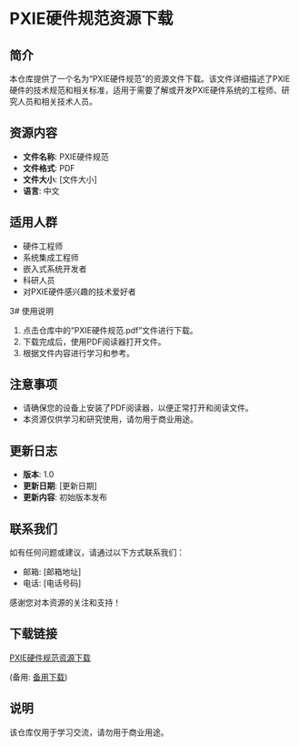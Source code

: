 # PXIE硬件规范资源下载

## 简介

本仓库提供了一个名为“PXIE硬件规范”的资源文件下载。该文件详细描述了PXIE硬件的技术规范和相关标准，适用于需要了解或开发PXIE硬件系统的工程师、研究人员和相关技术人员。

## 资源内容

- **文件名称**: PXIE硬件规范
- **文件格式**: PDF
- **文件大小**: [文件大小]
- **语言**: 中文

## 适用人群

- 硬件工程师
- 系统集成工程师
- 嵌入式系统开发者
- 科研人员
- 对PXIE硬件感兴趣的技术爱好者

3# 使用说明

1. 点击仓库中的“PXIE硬件规范.pdf”文件进行下载。
2. 下载完成后，使用PDF阅读器打开文件。
3. 根据文件内容进行学习和参考。

## 注意事项

- 请确保您的设备上安装了PDF阅读器，以便正常打开和阅读文件。
- 本资源仅供学习和研究使用，请勿用于商业用途。

## 更新日志

- **版本**: 1.0
- **更新日期**: [更新日期]
- **更新内容**: 初始版本发布

## 联系我们

如有任何问题或建议，请通过以下方式联系我们：

- 邮箱: [邮箱地址]
- 电话: [电话号码]

感谢您对本资源的关注和支持！

## 下载链接
[PXIE硬件规范资源下载](https://pan.quark.cn/s/3af9234bef1e) 

(备用: [备用下载](https://pan.baidu.com/s/1T9fuqzXKP1Ur1cnx-pD4pw?pwd=1234))

## 说明

该仓库仅用于学习交流，请勿用于商业用途。
